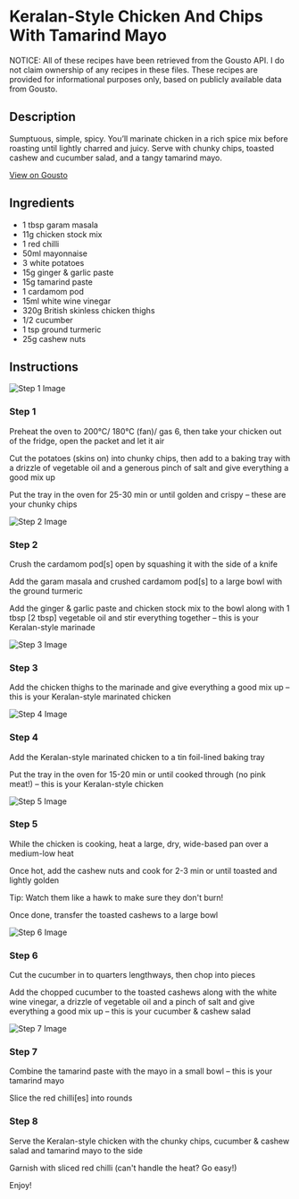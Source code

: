 # Keralan-Style Chicken And Chips With Tamarind Mayo

NOTICE: All of these recipes have been retrieved from the Gousto API. I do not claim ownership of any recipes in these files. These recipes are provided for informational purposes only, based on publicly available data from Gousto.

## Description

Sumptuous, simple, spicy. You’ll marinate chicken in a rich spice mix before roasting until lightly charred and juicy. Serve with chunky chips, toasted cashew and cucumber salad, and a tangy tamarind mayo.

[View on Gousto](https://www.gousto.co.uk/recipes/cookbook/keralan-style-chicken-and-chips-with-tamarind-mayo)

## Ingredients

- 1  tbsp garam masala
- 11g chicken stock mix
- 1 red chilli
- 50ml mayonnaise
- 3 white potatoes
- 15g ginger & garlic paste
- 15g tamarind paste
- 1 cardamom pod
- 15ml white wine vinegar
- 320g British skinless chicken thighs
- 1/2 cucumber
- 1 tsp ground turmeric
- 25g cashew nuts

## Instructions

![Step 1 Image](https://production-media.gousto.co.uk/cms/recipe-step-image/Step-1-1649175019530-x200.jpg)

### Step 1

Preheat the oven to 200°C/ 180°C (fan)/ gas 6, then take your chicken out of the fridge, open the packet and let it air

Cut the potatoes (skins on) into chunky chips, then add to a baking tray with a drizzle of vegetable oil and a generous pinch of salt and give everything a good mix up

Put the tray in the oven for 25-30 min or until golden and crispy – these are your chunky chips

![Step 2 Image](https://production-media.gousto.co.uk/cms/recipe-step-image/Step-2-1649175032499-x200.jpg)

### Step 2

Crush the cardamom pod<span class="text-danger">[s] </span>open by squashing it with the side of a knife

Add the garam masala and crushed cardamom pod<span class="text-danger">[s]</span> to a large bowl with the ground turmeric

Add the ginger & garlic paste and chicken stock mix to the bowl along with 1 tbsp <span class="text-danger">[2 tbsp] </span>vegetable oil and stir everything together – this is your Keralan-style marinade

![Step 3 Image](https://production-media.gousto.co.uk/cms/recipe-step-image/Step-3-1649175043256-x200.jpg)

### Step 3

Add the chicken thighs to the marinade and give everything a good mix up – this is your Keralan-style marinated chicken

![Step 4 Image](https://production-media.gousto.co.uk/cms/recipe-step-image/Step-4-1649175053936-x200.jpg)

### Step 4

Add the Keralan-style marinated chicken to a tin foil-lined baking tray

Put the tray in the oven for 15-20 min or until cooked through (no pink meat!) – this is your Keralan-style chicken

![Step 5 Image](https://production-media.gousto.co.uk/cms/recipe-step-image/Step-5-1649175062747-x200.jpg)

### Step 5

While the chicken is cooking, heat a large, dry, wide-based pan over a medium-low heat

Once hot, add the cashew nuts and cook for 2-3 min or until toasted and lightly golden

Tip: Watch them like a hawk to make sure they don't burn!

Once done, transfer the toasted cashews to a large bowl

![Step 6 Image](https://production-media.gousto.co.uk/cms/recipe-step-image/Step-6-1649175075120-x200.jpg)

### Step 6

Cut the cucumber in to quarters lengthways, then chop into pieces

Add the chopped cucumber to the toasted cashews along with the white wine vinegar, a drizzle of vegetable oil and a pinch of salt and give everything a good mix up – this is your cucumber & cashew salad

![Step 7 Image](https://production-media.gousto.co.uk/cms/recipe-step-image/Step-7-1649175084409-x200.jpg)

### Step 7

Combine the tamarind paste with the mayo in a small bowl – this is your tamarind mayo

Slice the red chilli<span class="text-danger">[es]</span> into rounds

### Step 8

Serve the Keralan-style chicken with the chunky chips, cucumber & cashew salad and tamarind mayo to the side

Garnish with sliced red chilli (can't handle the heat? Go easy!)

Enjoy!

